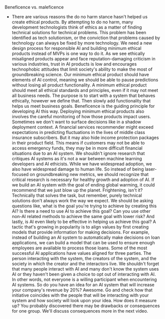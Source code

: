 Beneficence vs. maleficence
- There are various reasons the do no harm stance hasn't helped us create ethical products. By attempting to do no harm, many development technologists think of ethics as a matter of finding technical solutions for technical problems. This problem has been identified as tech solutionism, or the conviction that problems caused by technology can always be fixed by more technology. We need a new design process for responsible AI and building minimum ethical products instead of MVPs is one way to do it. As we see ethically misaligned products appear and face reputation-damaging criticism in various industries, trust in AI products is low and encourages technophobic attitudes that limit society's ability to make the most of groundbreaking science. Our minimum ethical product should have elements of AI control, meaning we should be able to pause predictions without losing all product functionality. A minimum ethical product should meet all ethical standards and principles, even if it may not meet all business needs. The purpose is to start with a system that behaves ethically, however we define that. Then slowly add functionality that helps us meet business goals. Beneficence is the guiding principle for developing AI this way. Deploying minimum ethical products also involves the careful monitoring of how those products impact users. Sometimes we don't want to surface decisions like in a shadow deployment context. A financial services recommender might exceed expectations in predicting fluctuations in the lives of middle class insurance subscribers. But it may also hide income protection packages in their product field. This means if customers may not be able to access emergency funds, they may be in more difficult financial situations due to an AI system. We shouldn't ignore research that critiques AI systems as it's not a war between machine learning developers and AI ethicists. While we have widespread adoption, we also have widespread damage to human life. So instead of being laser-focused on groundbreaking new metrics, we should recognize that critical research is necessary for healthy growth and adoption of AI. If we build an AI system with the goal of ending global warming, it could recommend that we just blow up the planet. Frightening, isn't it? Technically that solves the task, but remember, purely technical solutions don't always work the way we expect. We should be asking questions like, what is the goal you're trying to achieve by creating this AI? Is there a need to use AI to achieve this goal? Can you use other non-AI related methods to achieve the same goal with lower risk? And lastly, is AI even likely to be effective in helping us achieve this goal? A tactic that's growing in popularity is to align values by first creating models that provide information for making decisions. For example, instead of building an AI system to automatically make decisions on loan applications, we can build a model that can be used to ensure enough employees are available to process those loans. Some of the most successful AI applications have values aligned for three parties. The person interacting with the system, the creators of the system, and the society in which the creator and the interactors live. We shouldn't forget that many people interact with AI and many don't know the system uses AI or they haven't been given a choice to opt out of interacting with AI. In other words, not everyone is a willing participant when encountering AI systems. So do you have an idea for an AI system that will increase your company's revenue by 20%? Awesome. Go and check how that initiative coincides with the people that will be interacting with your system and how society will look upon your idea. How does it measure up? You probably discovered there may be drawbacks or consequences for one group. We'll discuss consequences more in the next video.